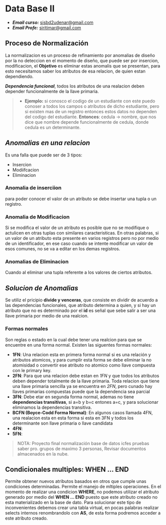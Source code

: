 # Data Base II

* ***Email curso:*** sisbd2udenar@gmail.com
* ***Email Profe:*** siritimar@gmail.com

## Proceso de Normalización

La normalizacion es un proceso de refinamiento por anomalias de diseño por la no deteccion en el momento de diseño, que puede ser por insercion, modificacion,
el __Objetivo__ es eliminar estas anomalis que se presentan, para esto necesitamos saber los atributos de esa relacion, de quien estan dependiendo.

___Dependencia funcional___, todos los atributos de una realacion deben depender funcionalmente de la llave primaria.

>* __Ejemplo:__ si conosco el codigo de un estudiante con este puedo conoser a todos los campos o atributos de dicho estudiante, pero si existen mas de un registro entonces estos datos no dependen del codigo del estudiante.
> __Entonces__: cedula -> nombre, que nos dice que nombre depende funcionalmente de cedula, donde cedula es un determinante.

## ___Anomalias en una relacion___

Es una falla que puede ser de 3 tipos:

* Insercion
* Modiifcacion
* Eliminacion

### __Anomalia de inserciion__

para poder conocer el valor de un atributo se debe insertar una tupla o un registro.

### __Anomalia de Modificacion__

Si se modifica el valor de un atributo es posible que no se modifique o actulicen en otras tuplas con similares caracteristicas. En otras palabras, si un valor de un atributo esta presente en varios registros pero no por medio de un identificador, en ese caso cuando se intente modificar un valor de esos comunes, no se va a editar en los demas registros.

### __Anomalias de Eliminacion__

Cuando al eliminar una tupla referente a los valores de ciertos atributos. 

## ___Solucion de Anomalias___

Se utiliz el pricipio __divide y venceras__, que consiste en dividir de acuerdo a las dependencias funcionales, que atributo determina a quien, y si hay un atributo que no es determinado por el __id__ es señal que sebe salir a ser una llave primaria por medio de una realcion.

### __Formas normales__

Son reglas o estado en la cual debe tener una realcion para que se encuentre en una forma normal. Existen las siguentes formas normales:

* __1FN__: Una relacion esta en primera forma normal si es una relación y atributos atomicos, y para cumplir esta forma se debe eliminar la no atomisidad o convertir ese atributo no atomico como llave compuesta con le primary key.
* __2FN__: Para que una relacion debe estan en _1FN_ y que todos los atributos deben depender totalmente de la llave primaria. Toda relacion que tiene una llave primaria sencilla ya se encuentra en _2FN_, pero cunado hay llaves primarias compuestas puede que la dependencia sea parcial
* __3FN__:  Debe etar en segunda forma normal, ademas no tiene __dependencias transitivas__, si a=b y b=c entones a=c, y para solucionar eliminamos la dependencias transitiva.
* __BCFN (Boyce-Codd Forma Normal)__: En algunos casos llamada 4FN, una realacion esta en esta forma si esta en 3FN y todos los determinante son llave primaria o llave candidata
* __4FN__:
* __5FN__:

> NOTA: Proyecto final normalización base de datos icfes pruebas saber pro. grupos de maximo 3 personas, Revisar documentos almacenados en la nube.

## Condicionales multiples: WHEN ... END

Permite obtener nuevos atributos basados en otros que cumple unas condiciones determinadas. Permite el manejo de mltiples operaciones.
En el momento de realizar una condicion __WHERE__, no podemos utilizar el atributo generado por medio del __WHEN ... END__ puesto que este atributo creado no esta materializado en la base de dato. Para solucionar este tipo de inconvenientes debemos crear una tabla virtual, en pocas palabras realizar selects internos renombrandolo con __AS__, de esta forma podremos acceder a este atributo creado.
